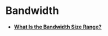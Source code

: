 # Bandwidth<a name="faq_bandwidth"></a>

-   **[What Is the Bandwidth Size Range?](what-is-the-bandwidth-size-range.md)**  


